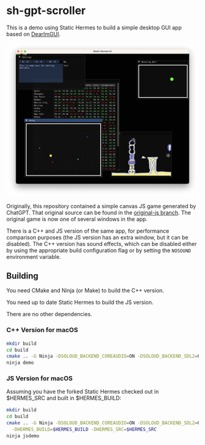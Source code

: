 # sh-gpt-scroller

This is a demo using Static Hermes to build a simple desktop GUI app based on
[DearImGUI](https://github.com/ocornut/imgui).

![sh-demo-screenshot.jpg](sh-demo-screenshot.jpg)

Originally, this repository contained a simple canvas JS game generated by ChatGPT.
That original source can be found in the [original-js branch](https://github.com/tmikov/gpt-scroller/tree/original-js).
The original game is now one of several windows in the app.

There is a C++ and JS version of the same app, for performance comparison purposes
(the JS version has an extra window, but it can be disabled). The C++ version has
sound effects, which can be disabled either by using the appropriate build
configuration flag or by setting the `NOSOUND` environment variable.

## Building

You need CMake and Ninja (or Make) to build the C++ version.

You need up to date Static Hermes to build the JS version.

There are no other dependencies.

### C++ Version for macOS
```sh
mkdir build
cd build
cmake .. -G Ninja -DSOLOUD_BACKEND_COREAUDIO=ON -DSOLOUD_BACKEND_SDL2=OFF
ninja demo
```

### JS Version for macOS

Assuming you have the forked Static Hermes checked out in $HERMES_SRC and
built in $HERMES_BUILD:

```sh
mkdir build
cd build
cmake .. -G Ninja -DSOLOUD_BACKEND_COREAUDIO=ON -DSOLOUD_BACKEND_SDL2=OFF \
  -DHERMES_BUILD=$HERMES_BUILD -DHERMES_SRC=$HERMES_SRC
ninja jsdemo
```
